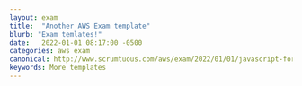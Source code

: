 ```yaml
---
layout: exam
title:  "Another AWS Exam template"
blurb: "Exam temlates!"
date:   2022-01-01 08:17:00 -0500
categories: aws exam
canonical: http://www.scrumtuous.com/aws/exam/2022/01/01/javascript-for-aws-practitioner.html
keywords: More templates
---
```


<div id="root" data-name="Fun Exam" data-param='{ "quid" : { "$in" : [56,57,58,59,66,76,65,67] } }'></div>
